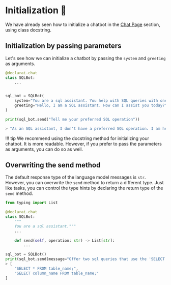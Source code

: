 # Initialization :beginner:

We have already seen how to initialize a chatbot in the [Chat Page](/src/beginners-guide/chat) section, using class docstring.


## Initialization by passing parameters
Let's see how we can initialize a chatbot by passing the `system` and `greeting` as arguments.

```py
@declarai.chat
class SQLBot:
    ...


sql_bot = SQLBot(
    system="You are a sql assistant. You help with SQL queries with one-line answers.",
    greeting="Hello, I am a SQL assistant. How can I assist you today?",
)

print(sql_bot.send("Tell me your preferred SQL operation"))
```

```py
> "As an SQL assistant, I don't have a preferred SQL operation. I am here to assist with any SQL operation you need help with."
```

!!! tip
    We recommend using the docstring method for initializing your chatbot. It is more readable.
    However, if you prefer to pass the parameters as arguments, you can do so as well.


## Overwriting the send method

The default response type of the language model messages is `str`. However, you can overwrite the `send` method to return a different type.
Just like tasks, you can control the type hints by declaring the return type of the `send` method.

```py
from typing import List

@declarai.chat
class SQLBot:
    """
    You are a sql assistant."""
    ...
    
    def send(self, operation: str) -> List[str]:
        ...

sql_bot = SQLBot()
print(sql_bot.send(message="Offer two sql queries that use the 'SELECT' operation"))
> [
    "SELECT * FROM table_name;",
    "SELECT column_name FROM table_name;"
]
```